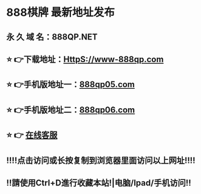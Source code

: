 # 888棋牌 最新地址发布 
## 永 久 域 名：888QP.NET
## ⭐️ 👉下载地址：<a href="http://www-888qp.com">HttpS://www-888qp.com</a>
## ⭐️ 👉手机版地址一：<a href="http://www.888qp05.com">888qp05.com</a>
## ⭐️ 👉手机版地址二：<a href="http://www.888qp06.com">888qp06.com</a>
## ⭐️ 👉  <a href="https://www.888qpkf.com">在线客服</a>
## ‼️‼️点击访问或长按复制到浏览器里面访问以上网址‼️‼️
## ‼️請使用Ctrl+D進行收藏本站!|电脑/Ipad/手机访问‼️
